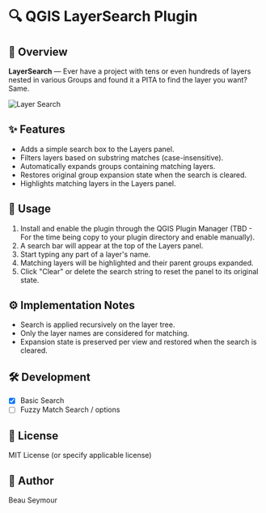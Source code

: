 # 🔍 QGIS LayerSearch Plugin

## 📄 Overview
**LayerSearch** — Ever have a project with tens or even hundreds of layers nested in various Groups and found it a PITA to find the layer you want? Same.

![Layer Search](https://github.com/user-attachments/assets/b42ca30f-5682-41cd-bfdc-fdb8f47a2f6d)

## ✨ Features
- Adds a simple search box to the Layers panel.
- Filters layers based on substring matches (case-insensitive).
- Automatically expands groups containing matching layers.
- Restores original group expansion state when the search is cleared.
- Highlights matching layers in the Layers panel.

## 🧭 Usage
1. Install and enable the plugin through the QGIS Plugin Manager (TBD - For the time being copy to your plugin directory and enable manually).
2. A search bar will appear at the top of the Layers panel.
3. Start typing any part of a layer's name.
4. Matching layers will be highlighted and their parent groups expanded.
5. Click "Clear" or delete the search string to reset the panel to its original state.

## ⚙️ Implementation Notes
- Search is applied recursively on the layer tree.
- Only the layer names are considered for matching.
- Expansion state is preserved per view and restored when the search is cleared.

## 🛠️ Development
- [x] Basic Search  
- [ ] Fuzzy Match Search / options

## 📜 License
MIT License (or specify applicable license)

## 👤 Author
Beau Seymour
